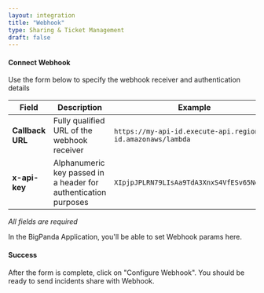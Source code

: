 ```yaml
---
layout: integration
title: "Webhook"
type: Sharing & Ticket Management
draft: false
---
```


#### Connect Webhook
Use the form below to specify the webhook receiver and authentication details

|Field|Description|Example|
|-----|-----------|-------|
|**Callback URL**|Fully qualified URL of the webhook receiver|`https://my-api-id.execute-api.region-id.amazonaws/lambda`|
|**x-api-key**|Alphanumeric key passed in a header for authentication purposes |`XIpjpJPLRN79LIsAa9TdA3XnxS4VfESv65NqqH8G`|

<!-- app-only-start -->

<!-- include 'integrations/webhook/webhook' -->

*All fields are required*

<!-- app-only-end -->

<!-- docs-only-start -->


In the BigPanda Application, you'll be able to set Webhook params here.

<!-- docs-only-end -->

<!-- section-separator -->
#### Success
After the form is complete, click on "Configure Webhook".
You should be ready to send incidents share with Webhook.
